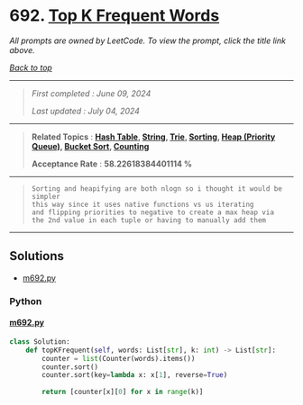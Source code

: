 # 692. [Top K Frequent Words](<https://leetcode.com/problems/top-k-frequent-words>)

*All prompts are owned by LeetCode. To view the prompt, click the title link above.*

*[Back to top](<../README.md>)*

------

> *First completed : June 09, 2024*
>
> *Last updated : July 04, 2024*

------

> **Related Topics** : **[Hash Table](<by_topic/Hash Table.md>), [String](<by_topic/String.md>), [Trie](<by_topic/Trie.md>), [Sorting](<by_topic/Sorting.md>), [Heap (Priority Queue)](<by_topic/Heap (Priority Queue).md>), [Bucket Sort](<by_topic/Bucket Sort.md>), [Counting](<by_topic/Counting.md>)**
>
> **Acceptance Rate** : **58.22618384401114 %**

------

> ```
> Sorting and heapifying are both nlogn so i thought it would be simpler
> this way since it uses native functions vs us iterating
> and flipping priorities to negative to create a max heap via
> the 2nd value in each tuple or having to manually add them
> ```

------

## Solutions

- [m692.py](<../my-submissions/m692.py>)
### Python
#### [m692.py](<../my-submissions/m692.py>)
```Python
class Solution:
    def topKFrequent(self, words: List[str], k: int) -> List[str]:
        counter = list(Counter(words).items())
        counter.sort()
        counter.sort(key=lambda x: x[1], reverse=True)
        
        return [counter[x][0] for x in range(k)]

```

